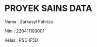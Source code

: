 # PROYEK SAINS DATA
<p>Nama  : Zarkasyi Fahriza</p>
<p>Nim   : 220411100001</p>
<p>Kelas : PSD IF5D</p>
